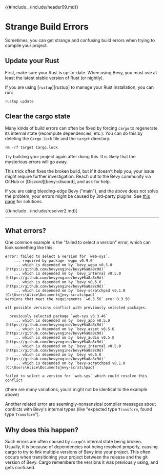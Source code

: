 {{#include ../include/header09.md}}

# Strange Build Errors

Sometimes, you can get strange and confusing build errors when trying to
compile your project.

## Update your Rust

First, make sure your Rust is up-to-date. When using Bevy, you must use at
least the latest stable version of Rust (or nightly).

If you are using [`rustup`][rustup] to manage your Rust installation, you
can run:

```shell
rustup update
```

## Clear the cargo state

Many kinds of build errors can often be fixed by forcing `cargo` to regenerate
its internal state (recompute dependencies, etc.). You can do this by deleting
the `Cargo.lock` file and the `target` directory.

```shell
rm -rf target Cargo.lock
```

Try building your project again after doing this. It is likely that the
mysterious errors will go away.

This trick often fixes the broken build, but if it doesn't help you,
your issue might require further investigation. Reach out to the Bevy
community via GitHub or [Discord][bevy::discord], and ask for help.

If you are using bleeding-edge Bevy ("main"), and the above does not solve
the problem, your errors might be caused by 3rd-party plugins. See [this
page](../setup/bevy-git.md#how-to-use-bleeding-edge-bevy) for solutions.

{{#include ../include/resolver2.md}}

---

## What errors?

One common example is the "failed to select a version" error, which can
look something like this:

```
error: failed to select a version for `web-sys`.
    ... required by package `wgpu v0.9.0`
    ... which is depended on by `bevy_wgpu v0.5.0 (https://github.com/bevyengine/bevy#6a8a8c9d)`
    ... which is depended on by `bevy_internal v0.5.0 (https://github.com/bevyengine/bevy#6a8a8c9d)`
    ... which is depended on by `bevy v0.5.0 (https://github.com/bevyengine/bevy#6a8a8c9d)`
    ... which is depended on by `bevy-scratchpad v0.1.0 (C:\Users\Alice\Documentsevy-scratchpad)`
versions that meet the requirements `=0.3.50` are: 0.3.50

all possible versions conflict with previously selected packages.

  previously selected package `web-sys v0.3.46`
    ... which is depended on by `bevy_app v0.5.0 (https://github.com/bevyengine/bevy#6a8a8c9d)`
    ... which is depended on by `bevy_asset v0.5.0 (https://github.com/bevyengine/bevy#6a8a8c9d)`
    ... which is depended on by `bevy_audio v0.5.0 (https://github.com/bevyengine/bevy#6a8a8c9d)`
    ... which is depended on by `bevy_internal v0.5.0 (https://github.com/bevyengine/bevy#6a8a8c9d)`
    ... which is depended on by `bevy v0.5.0 (https://github.com/bevyengine/bevy#6a8a8c9d)`
    ... which is depended on by `bevy-scratchpad v0.1.0 (C:\Users\Alice\Documentsevy-scratchpad)`

failed to select a version for `web-sys` which could resolve this conflict
```

(there are many variations, yours might not be identical to the example above)

Another related error are seemingly-nonsensical compiler messages about
conflicts with Bevy's internal types (like "expected type `Transform`,
found type `Transform`").

## Why does this happen?

Such errors are often caused by `cargo`'s internal state being broken. Usually,
it is because of dependencies not being resolved properly, causing cargo to
try to link multiple versions of Bevy into your project. This often occurs when
transitioning your project between the release and the git version of Bevy. Cargo
remembers the versions it was previously using, and gets confused.

